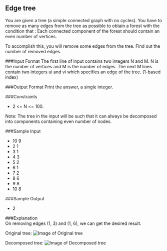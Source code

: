 ## Edge tree
You are given a tree (a simple connected graph with no cycles). You have to remove as many edges from the tree as possible to obtain a forest with the condition that : Each connected component of the forest should contain an even number of vertices.

To accomplish this, you will remove some edges from the tree. Find out the number of removed edges.

###Input Format
The first line of input contains two integers N and M. N is the number of vertices and M is the number of edges.
The next M lines contain two integers ui and vi which specifies an edge of the tree. (1-based index)

###Output Format
Print the answer, a single integer.

###Constraints
* 2 <= N <= 100.

Note: The tree in the input will be such that it can always be decomposed into components containing even number of nodes.

###Sample Input
* 10 9
* 2 1
* 3 1
* 4 3
* 5 2
* 6 1
* 7 2
* 8 6
* 9 8
* 10 8

###Sample Output
* 2

###Explanation  
On removing edges (1, 3) and (1, 6), we can get the desired result.

Original tree:
![Image of Original tree](http://linode.interviewstreet.com/eventree1.png)

Decomposed tree:
![Image of Decomposed tree](http://linode.interviewstreet.com/eventree2.png)
